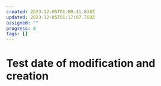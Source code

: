 ```yaml
---
created: 2023-12-05T01:09:11.838Z
updated: 2023-12-05T01:17:07.760Z
assigned: ""
progress: 0
tags: []
---
```


# Test date of modification and creation
